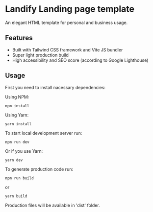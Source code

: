 # Landify Landing page template

An elegant HTML template for personal and business usage.

## Features

- Built with Tailwind CSS framework and Vite JS bundler
- Super light production build
- High accessibility and SEO score (according to Google Lighthouse)

## Usage

First you need to install nacessary dependencies:

Using NPM:

```
npm install
```

Using Yarn:

```
yarn install
```

To start local development server run:

```
npm run dev
```

Or if you use Yarn:

```
yarn dev
```

To generate production code run:

```
npm run build
```

or

```
yarn build
```

Production files will be available in 'dist' folder.

